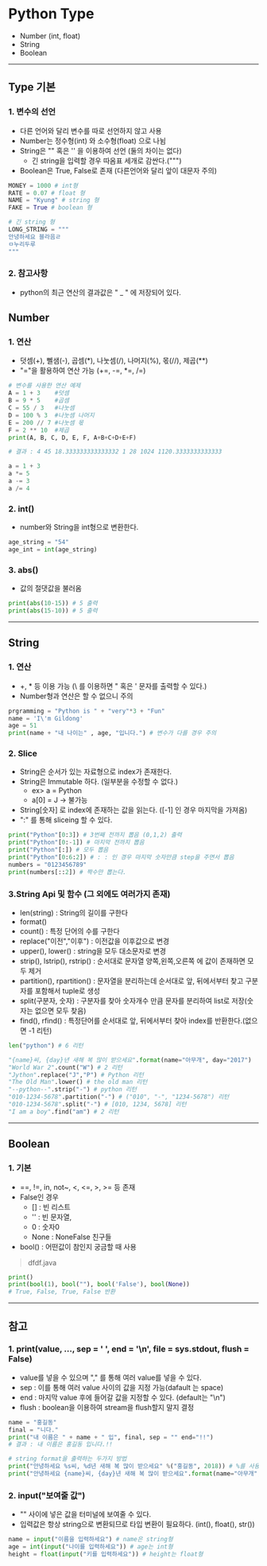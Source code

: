 # Python Type
  - Number (int, float)
  - String
  - Boolean

---

## Type 기본
  ### 1. 변수의 선언
  - 다른 언어와 달리 변수를 따로 선언하지 않고 사용
  - Number는 정수형(int) 와 소수형(float) 으로 나뉨
  - String은 "" 혹은 '' 을 이용하여 선언 (둘의 차이는 없다)
    - 긴 string을 입력할 경우 따옴표 세개로 감싼다.(""")
  - Boolean은 True, False로 존재 (다른언어와 달리 앞이 대문자 주의)

  ```python
  MONEY = 1000 # int형
  RATE = 0.07 # float 형
  NAME = "Kyung" # string 형
  FAKE = True # boolean 형

  # 긴 string 형
  LONG_STRING = """
  안녕하세요 블라음ㄹ
  ㅁ누리두루
  """
  ```

  ### 2. 참고사항
  -  python의 최근 연산의 결과값은 " _ " 에 저장되어 있다.

## Number

  ### 1. 연산
  - 덧셈(+), 뻴샘(-), 곱셈(\*), 나눗셈(/), 나머지(%), 몫(//), 제곱(\*\*)
  - "="을 활용하여 연산 가능 (+=, -=, \*=, /=)

  ```Python
  # 변수를 사용한 연산 예제
  A = 1 + 3    #덧셈
  B = 9 * 5    #곱셈
  C = 55 / 3   #나눗셈
  D = 100 % 3  #나눗셈 나머지
  E = 200 // 7 #나눗셈 몫
  F = 2 ** 10  #제곱
  print(A, B, C, D, E, F, A+B+C+D+E+F)

  # 결과 : 4 45 18.333333333333332 1 28 1024 1120.3333333333333

  a = 1 + 3
  a *= 5
  a -= 3
  a /= 4

  ```

  ### 2. int()
  - number와 String을 int형으로 변환한다.

  ```Python
  age_string = "54"
  age_int = int(age_string)
  ```

  ### 3. abs()
  - 값의 절댓값을 불러옴

  ```Python
  print(abs(10-15)) # 5 출력
  print(abs(15-10)) # 5 출력
  ```

---

## String
  ### 1. 연산
  - +, \* 등 이용 가능 (\\ 를 이용하면 " 혹은 ' 문자를 출력할 수 있다.)
  - Number형과 연산은 할 수 없으니 주의

  ```Python
  prgramming = "Python is " + "very"*3 + "Fun"
  name = 'I\'m Gildong'
  age = 51
  print(name + "내 나이는" , age, "입니다.") # 변수가 다를 경우 주의

  ```

  ### 2. Slice
  - String은 순서가 있는 자료형으로 index가 존재한다.
  - String은 Immutable 하다. (일부분을 수정할 수 없다.)
    - ex> a = Python
    - a[0] = J -> 불가능
  - String[숫자] 로 index에 존재하는 값을 읽는다. ([-1] 인 경우 마지막을 가져옴)
  - ":" 를 통해 sliceing 할 수 있다.

  ```Python
  print("Python"[0:3]) # 3번째 전까지 뽑음 (0,1,2) 출력
  print("Python"[0:-1]) # 마지막 전까지 뽑음
  print("Python"[:]) # 모두 뽑음
  print("Python"[0:6:2]) # : : 인 경우 마지막 숫자만큼 step을 주면서 뽑음
  numbers = "0123456789"
  print(numbers[::2]) # 짝수만 뽑는다.
  ```

  ### 3.String Api 및 함수 (그 외에도 여러가지 존재)
  - len(string) : String의 길이를 구한다
  - format()
  - count() : 특정 단어의 수를 구한다
  - replace("이전","이후") : 이전값을 이후값으로 변경
  - upper(), lower() : string을 모두 대소문자로 변경
  - strip(), lstrip(), rstrip() : 순서대로 문자열 양쪽,왼쪽,오른쪽 에 값이 존재하면 모두 제거
  - partition(), rpartition() : 문자열을 분리하는데 순서대로 앞, 뒤에서부터 찾고 구분자를 포함해서 tuple로 생성
  - split(구분자, 숫자) : 구분자를 찾아 숫자개수 만큼 문자를 분리하여 list로 저장(숫자는 없으면 모두 찾음)
  - find(), rfind() : 특정단어를 순서대로 앞, 뒤에서부터 찾아 index를 반환한다.(없으면 -1 리턴)

  ```Python
  len("python") # 6 리턴

  "{name}씨, {day}년 새해 복 많이 받으세요".format(name="아무개", day="2017")
  "World War 2".count("W") # 2 리턴
  "Jython".replace("J","P") # Python 리턴
  "The Old Man".lower() # the old man 리턴
  "--python--".strip("-") # python 리턴
  "010-1234-5678".partition("-") # ("010", "-", "1234-5678") 리턴
  "010-1234-5678".split("-") # [010, 1234, 5678] 리턴
  "I am a boy".find("am") # 2 리턴
  ```

---

## Boolean
  ### 1. 기본
  - ==, !=, in, not~, <, <=, >, >= 등 존재
  - False인 경우
    - [] : 빈 리스트
    - '' : 빈 문자열,
    - 0 : 숫자0
    - None : NoneFalse 친구들
  - bool() : 어떤값이 참인지 궁금할 때 사용

  > dfdf.java

  ```Python
  print()
  print(bool(1), bool(""), bool('False'), bool(None))
  # True, False, True, False 반환
  ```


---

## 참고
  ### 1. print(value, ..., sep = ' ', end = '\n', file = sys.stdout, flush = False)
  - value를 넣을 수 있으며 "," 를 통해 여러 value를 넣을 수 있다.
  - sep : 이를 통해 여러 value 사이의 값을 지정 가능(dafault 는 space)
  - end : 마지막 value 후에 들어갈 값을 지정할 수 있다. (default는 "\\n")
  - flush : boolean을 이용하여 stream을 flush할지 말지 결정

  ```Python
  name = "홍길동"
  final = "니다."
  print("내 이름은 " + name + " 입", final, sep = "" end="!!")
  # 결과 : 내 이름은 홍길동 입니다.!!

  # string format을 출력하는 두가지 방법
  print("안녕하세요 %s씨, %d년 새해 복 많이 받으세요" %("홍길동", 2018)) # %를 사용
  print("안녕하세요 {name}씨, {day}년 새해 복 많이 받으세요".format(name="아무개", day="2017")) # {} 를 사용
  ```

  ### 2. input("보여줄 값")
  - "" 사이에 넣은 값을 터미널에 보여줄 수 있다.
  - 입력값은 항상 string으로 변환되므로 타입 변환이 필요하다. (int(), float(), str())

  ```Python
  name = input("이름을 입력하세요") # name은 string형
  age = int(input("나이를 입력하세요")) # age는 int형
  height = float(input("키를 입력하세요")) # height는 float형
  ```
